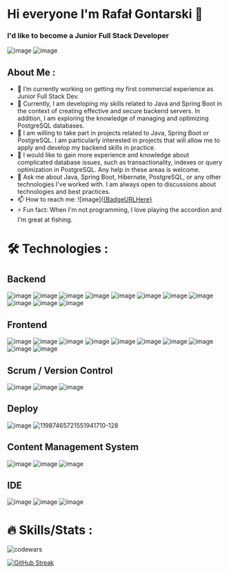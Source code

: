# Hi everyone I'm Rafał Gontarski 👋
### I'd like to become a Junior Full Stack Developer
![image](https://github.com/RafalGontarski/RafalGontarski/assets/106514250/b2273dc0-8c89-436b-86d9-5b1ef7fb2529)
![image](https://github.com/RafalGontarski/RafalGontarski/assets/106514250/791f9900-634b-4442-a47f-109e9b390e93)

##  About Me :

- 🔭 I’m currently working on getting my first commercial experience as Junior Full Stack Dev.
- 🌱 Currently, I am developing my skills related to Java and Spring Boot in the context of creating effective and secure backend servers. In addition, I am exploring the knowledge of managing and optimizing PostgreSQL databases.
- 👯 I am willing to take part in projects related to Java, Spring Boot or PostgreSQL. I am particularly interested in projects that will allow me to apply and develop my backend skills in practice.
- 🤔 I would like to gain more experience and knowledge about complicated database issues, such as transactionality, indexes or query optimization in PostgreSQL. Any help in these areas is welcome.
- 💬 Ask me about Java, Spring Boot, Hibernate, PostgreSQL, or any other technologies I've worked with. I am always open to discussions about technologies and best practices.
- 📫 How to reach me: ![image]([{BadgeURLHere}](https://www.linkedin.com/in/rafa%C5%82-gontarski/](https://img.shields.io/badge/LinkedIn-0077B5?style=for-the-badge&logo=linkedin&logoColor=white)) 
- ⚡ Fun fact: When I'm not programming, I love playing the accordion and I'm great at fishing.

# 🛠️ Technologies :
## Backend
![image](https://github.com/RafalGontarski/RafalGontarski/assets/106514250/04764c9c-df56-41f8-999d-970be42cf88d)   ![image](https://github.com/RafalGontarski/RafalGontarski/assets/106514250/5d9e025b-a0cf-45e5-bd07-cf301dd01365) ![image](https://github.com/RafalGontarski/RafalGontarski/assets/106514250/cfcb5010-775b-4eb7-8e74-4eec50133ccf) ![image](https://github.com/RafalGontarski/RafalGontarski/assets/106514250/8784a658-302d-4a4a-a1f0-6660e7fa1c89) ![image](https://github.com/RafalGontarski/RafalGontarski/assets/106514250/057d10cd-7e28-41c5-b594-8072dbaea160) ![image](https://github.com/RafalGontarski/RafalGontarski/assets/106514250/329684b8-c08e-405b-ac29-2164aacf6e3d) ![image](https://github.com/RafalGontarski/RafalGontarski/assets/106514250/8596ffcd-25db-4d17-885d-141deb9d51bf) ![image](https://github.com/RafalGontarski/RafalGontarski/assets/106514250/8d0527f9-daad-4fe0-99ec-89f303771579) ![image](https://github.com/RafalGontarski/RafalGontarski/assets/106514250/0f7dd002-4cd1-4ee5-a7a0-05ef53cd1487) ![image](https://github.com/RafalGontarski/RafalGontarski/assets/106514250/c928a02b-24b1-4838-945f-a87643a98419) ![image](https://github.com/RafalGontarski/RafalGontarski/assets/106514250/04c0f98b-7bef-4530-89b5-da3a293bac25) 


## Frontend
![image](https://github.com/RafalGontarski/RafalGontarski/assets/106514250/60bd2c37-f1a2-4012-bc1c-ad3e908f8566) ![image](https://github.com/RafalGontarski/RafalGontarski/assets/106514250/791355a5-6a7a-4e00-898a-1520df9d018c)
 ![image](https://github.com/RafalGontarski/RafalGontarski/assets/106514250/371984ed-4136-42ec-8e2d-583eb946d564) ![image](https://github.com/RafalGontarski/RafalGontarski/assets/106514250/a640081b-da3b-444e-a9bb-145c71891f2e) ![image](https://github.com/RafalGontarski/RafalGontarski/assets/106514250/42847bf0-89c7-4889-a63f-aa65feba1eb0)
 ![image](https://github.com/RafalGontarski/RafalGontarski/assets/106514250/cc02742b-0f00-41f2-adf5-65a24cb71dcc) ![image](https://github.com/RafalGontarski/RafalGontarski/assets/106514250/70e45554-8e24-4aa5-a2bb-c2b4315f082a) ![image](https://github.com/RafalGontarski/RafalGontarski/assets/106514250/6f91f0ac-712f-4d09-8a66-ad53c10b3d9a) ![image](https://github.com/RafalGontarski/RafalGontarski/assets/106514250/6a78c5e9-4703-4e6d-b159-7524a6bb383e) ![image](https://github.com/RafalGontarski/RafalGontarski/assets/106514250/23187587-0645-478d-99b3-e4a112106347)

## Scrum / Version Control
![image](https://github.com/RafalGontarski/RafalGontarski/assets/106514250/dbbc93ce-73d2-428d-94c7-989f199e9fe8) ![image](https://github.com/RafalGontarski/RafalGontarski/assets/106514250/deecc62e-e9b8-449a-8846-527be149bcb3) ![image](https://github.com/RafalGontarski/RafalGontarski/assets/106514250/482d3935-90a0-4ea1-aee9-3ae04c114080)

## Deploy
![image](https://github.com/RafalGontarski/RafalGontarski/assets/106514250/9a63c476-a679-490a-99c2-6762d931fde3) ![11987465721551941710-128](https://github.com/RafalGontarski/RafalGontarski/assets/106514250/1b8df4d4-6376-4927-8785-4cb0fd6142fd)

## Content Management System
![image](https://github.com/RafalGontarski/RafalGontarski/assets/106514250/29e18b98-0a6c-41f2-a311-4cace22a871d) ![image](https://github.com/RafalGontarski/RafalGontarski/assets/106514250/dc6b3df9-bc54-4e3f-a3de-cd9d2ff3aee2) ![image](https://github.com/RafalGontarski/RafalGontarski/assets/106514250/e56c3348-78c4-44ad-a7cb-5a8657db7c1f)

## IDE
![image](https://github.com/RafalGontarski/RafalGontarski/assets/106514250/a412e5ea-de70-411e-a3cb-6a072bebe51b) ![image](https://github.com/RafalGontarski/RafalGontarski/assets/106514250/187ff6e1-05b2-421c-9ff8-615eea4cb245) ![image](https://github.com/RafalGontarski/RafalGontarski/assets/106514250/ebc62e22-50cf-42ee-b271-493d383d85dd)




# 🔥 Skills/Stats :
![codewars](https://github.com/RafalGontarski/RafalGontarski/assets/106514250/a9b4e202-cd3f-4b37-9ce4-84f21a231f7c)

[![GitHub Streak](https://streak-stats.demolab.com/?user=RafalGontarski)](https://git.io/streak-stats)
